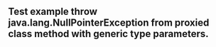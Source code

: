 ## Test example throw java.lang.NullPointerException from proxied class method with generic type parameters.